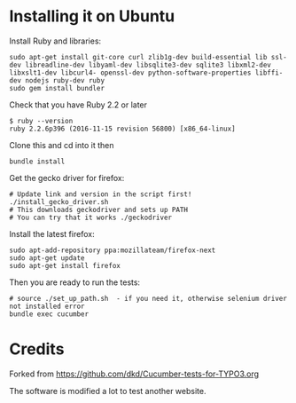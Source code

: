 # Installing it on Ubuntu

Install Ruby and libraries:
```
sudo apt-get install git-core curl zlib1g-dev build-essential lib ssl-dev libreadline-dev libyaml-dev libsqlite3-dev sqlite3 libxml2-dev libxslt1-dev libcurl4- openssl-dev python-software-properties libffi-dev nodejs ruby-dev ruby 
sudo gem install bundler
```

Check that you have Ruby 2.2 or later
```
$ ruby --version
ruby 2.2.6p396 (2016-11-15 revision 56800) [x86_64-linux]
```


Clone this and cd into it then 
```
bundle install
```

Get the gecko driver for firefox:
```
# Update link and version in the script first!
./install_gecko_driver.sh
# This downloads geckodriver and sets up PATH
# You can try that it works ./geckodriver
```

Install the latest firefox:
```
sudo apt-add-repository ppa:mozillateam/firefox-next
sudo apt-get update
sudo apt-get install firefox
```

Then you are ready to run the tests:
```
# source ./set_up_path.sh  - if you need it, otherwise selenium driver not installed error
bundle exec cucumber
```



# Credits

Forked from 
https://github.com/dkd/Cucumber-tests-for-TYPO3.org

The software is modified a lot to test another website.


